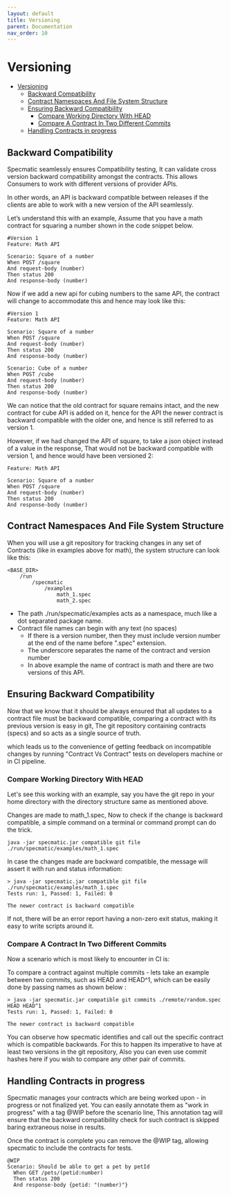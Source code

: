 ```yaml
---
layout: default
title: Versioning
parent: Documentation
nav_order: 10
---
```

Versioning
==========

- [Versioning](#versioning)
  - [Backward Compatibility](#backward-compatibility)
  - [Contract Namespaces And File System Structure](#contract-namespaces-and-file-system-structure)
  - [Ensuring Backward Compatibility](#ensuring-backward-compatibility)
    - [Compare Working Directory With HEAD](#compare-working-directory-with-head)
    - [Compare A Contract In Two Different Commits](#compare-a-contract-in-two-different-commits)
  - [Handling Contracts in progress](#handling-contracts-in-progress)

## Backward Compatibility

Specmatic seamlessly ensures Compatibility testing, It can validate cross version backward compatibility amongst the contracts.  This allows Consumers to work with different versions of provider APIs.

In other words, an API is backward compatible between releases if the clients are able to work with a new version of the API seamlessly.

Let’s understand this with an example, Assume that you have a math contract for squaring a number shown in the code snippet below.

```gherkin
#Version 1
Feature: Math API

Scenario: Square of a number
When POST /square
And request-body (number)
Then status 200
And response-body (number)
```

Now if we add a new api for cubing numbers to the same API, the contract will change to accommodate this and hence may look like this:

```gherkin
#Version 1
Feature: Math API

Scenario: Square of a number
When POST /square
And request-body (number)
Then status 200
And response-body (number)

Scenario: Cube of a number
When POST /cube
And request-body (number)
Then status 200
And response-body (number)
```

We can notice that the old contract for square remains intact, and the new contract for cube API is added on it, hence for the API the newer contract is backward compatible with the older one, and hence is still referred to as version 1.

However, if we had changed the API of square, to take a json object instead of a value in the response, That would not be backward compatible with version 1, and hence would have been versioned 2:

```gherkin
Feature: Math API

Scenario: Square of a number
When POST /square
And request-body (number)
Then status 200
And response-body (number)
```


## Contract Namespaces And File System Structure

When you will use a git repository for tracking changes in any set of Contracts (like in examples above for math), the system structure can look like this:

```
<BASE_DIR>
    /run
        /specmatic
            /examples
                math_1.spec
                math_2.spec
```

- The path ./run/specmatic/examples acts as a namespace, much like a dot separated package name.
- Contract file names can begin with any text (no spaces)
    - If there is a version number, then they must include version number at the end of the name before ".spec" extension.
    - The underscore separates the name of the contract and version number
    - In above example the name of contract is math and there are two versions of this API.
  

## Ensuring Backward Compatibility

Now that we know that it should be always ensured that all updates to a contract file must be backward compatible, comparing a contract with its previous version is easy in git,
The git repository containing contracts (specs) and so acts as a single source of truth.

which leads us to the convenience of getting feedback on incompatible changes by running "Contract Vs Contract"
tests on developers machine or in CI pipeline.


### Compare Working Directory With HEAD

Let's see this working with an example, say you have the git repo in your home directory with the directory structure same as
mentioned above.

Changes are made to math_1.spec, Now to check if the change is backward compatible, a simple command on a terminal or command prompt can do the trick.

`java -jar specmatic.jar compatible git file ./run/specmatic/examples/math_1.spec`

In case the changes made are backward compatible, the message will assert it with run and status information:

```shell
> java -jar specmatic.jar compatible git file ./run/specmatic/examples/math_1.spec
Tests run: 1, Passed: 1, Failed: 0

The newer contract is backward compatible
```

If not, there will be an error report having a non-zero exit status, making it easy to write scripts around it.

### Compare A Contract In Two Different Commits

Now a scenario which is most likely to encounter in CI is:

To compare a contract against multiple commits - lets take an example between two commits, 
such as HEAD and HEAD^1, which can be easily done by passing names as shown below :

```shell
> java -jar specmatic.jar compatible git commits ./remote/random.spec HEAD HEAD^1
Tests run: 1, Passed: 1, Failed: 0

The newer contract is backward compatible
```

You can observe how specmatic identifies and call out the specific contract which is compatible backwards. 
For this to happen its imperative to have at least two versions in the git repository, Also you can even use commit hashes here if you wish to compare any other pair of commits.

## Handling Contracts in progress

Specmatic manages your contracts which are being worked upon - in progress or not finalized yet.
You can easily annotate them as "work in progress" with a tag @WIP before the scenario line, This annotation tag will ensure that the backward 
compatibility check for such contract is skipped baring extraneous noise in results.

Once the contract is complete you can remove the @WIP tag, allowing specmatic to include the contracts for tests.

```gherkin
@WIP
Scenario: Should be able to get a pet by petId
  When GET /pets/(petid:number)
  Then status 200
  And response-body {petid: "(number)"}
```


